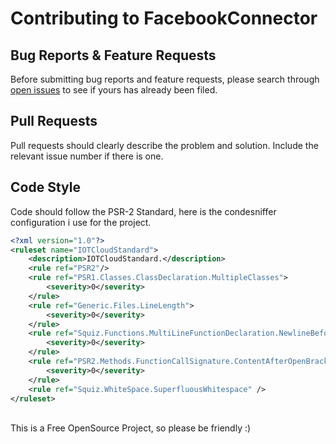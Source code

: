 Contributing to FacebookConnector
=========================
## Bug Reports & Feature Requests
Before submitting bug reports and feature requests, please search through [open issues](https://github.com/boscho87/server-secret/issues) to see if yours has already been filed.

## Pull Requests
Pull requests should clearly describe the problem and solution. Include the relevant issue number if there is one.

## Code Style
Code should follow the PSR-2 Standard, here is the condesniffer configuration i use for the project.

```xml
<?xml version="1.0"?>
<ruleset name="IOTCloudStandard">
    <description>IOTCloudStandard.</description>
    <rule ref="PSR2"/>
    <rule ref="PSR1.Classes.ClassDeclaration.MultipleClasses">
        <severity>0</severity>
    </rule>
    <rule ref="Generic.Files.LineLength">
        <severity>0</severity>
    </rule>
    <rule ref="Squiz.Functions.MultiLineFunctionDeclaration.NewlineBeforeOpenBrace">
        <severity>0</severity>
    </rule>
    <rule ref="PSR2.Methods.FunctionCallSignature.ContentAfterOpenBracket">
        <severity>0</severity>
    </rule>
    <rule ref="Squiz.WhiteSpace.SuperfluousWhitespace" />
</ruleset>
``` 

<br>
This is a Free OpenSource Project, so please be friendly :)
